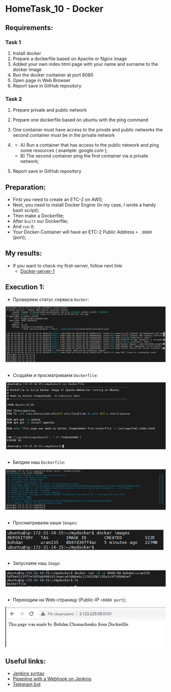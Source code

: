 # HomeTask_10 - Docker


## Requirements:
### Task 1
1. Install docker
2. Prepare a dockerfile based on Apache or Nginx image
3. Added your own index.html page with your name and surname to the docker image
4. Run the docker container at port 8080
5. Open page in Web Browser
6. Report save in GitHub repository

### Task 2
1. Prepare private and public network
2. Prepare one dockerfile based on ubuntu with the ping command
3. One container must have access to the private and public networks the second container
must be in the private network
4. - A) Run a container that has access to the public network and ping some resources (
example: google.com ); 
   - B) The second container ping the first container via a private network;

5. Report save in GitHub repository

## Preparation:
 - First you need to create an ETC-2 on AWS;
 - Next, you need to install Docker Engine (In my case, I wrote a handy bash script);
 - Then make a Dockerfile;
 - After `built` our Dockerfile;
 - And `run` it;
 - Your Docker-Container will have an ETC-2 Public Address `+ :8080` (port);
   
## My results:

- If you want to check my first-server, follow next link:
  - [Docker-server-1](http://3.123.229.58:8080/)
  
## Execution 1:
  
* Проверяем статус сервиса `Docker`:  
  
  
![image](https://github.com/body21033/DevOps_BC/blob/main/Lab_10/img/1.jpg?raw=true)

##

* Создаём и просматриваем `Dockerfile`:

![image](https://github.com/body21033/DevOps_BC/blob/main/Lab_10/img/2.jpg?raw=true)

##

* Билдим наш `Dockerfile`: 

![image](https://github.com/body21033/DevOps_BC/blob/main/Lab_10/img/3.jpg?raw=true)

##

* Просматриваем наши `Images`:

![image](https://github.com/body21033/DevOps_BC/blob/main/Lab_10/img/4.jpg?raw=true)

##

* Запускаем наш `Image`:

![image](https://github.com/body21033/DevOps_BC/blob/main/Lab_10/img/5.jpg?raw=true)

##

* Переходим на Web-страницу (Public-IP `+8080 port`);

![image](https://github.com/body21033/DevOps_BC/blob/main/Lab_10/img/6.jpg?raw=true)



## Useful links:
- [Jenkins syntax][2]
- [Pipepline with a Webhook on Jenkins][3]
- [Telegram bot][4]

[1]: https://code.visualstudio.com/download
[2]: https://www.jenkins.io/doc/book/pipeline/syntax/#post
[3]: https://valaxytech.medium.com/multibranch-pipeline-on-jenkins-with-webhook-a65decede4f8
[4]: https://plugins.jenkins.io/telegram-notifications/


